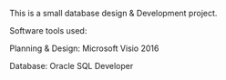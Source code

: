 This is a small database design & Development project.

Software tools used:

Planning & Design: Microsoft Visio 2016

Database: Oracle SQL Developer
